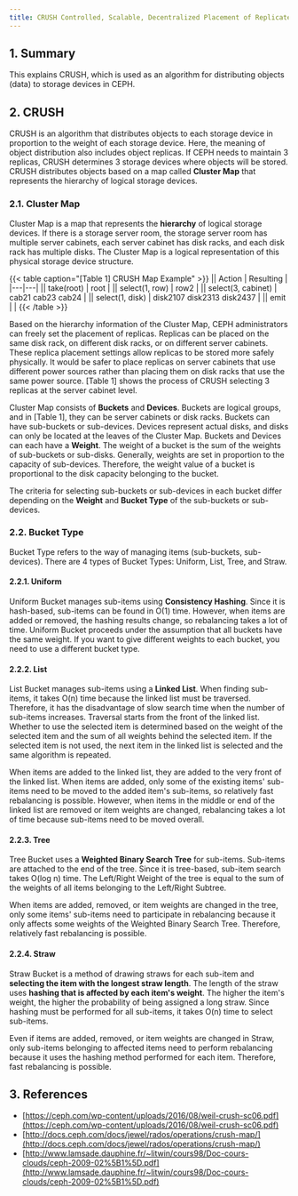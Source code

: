 ```yaml
---
title: CRUSH Controlled, Scalable, Decentralized Placement of Replicated Data
---
```


## 1. Summary

This explains CRUSH, which is used as an algorithm for distributing objects (data) to storage devices in CEPH.

## 2. CRUSH

CRUSH is an algorithm that distributes objects to each storage device in proportion to the weight of each storage device. Here, the meaning of object distribution also includes object replicas. If CEPH needs to maintain 3 replicas, CRUSH determines 3 storage devices where objects will be stored. CRUSH distributes objects based on a map called **Cluster Map** that represents the hierarchy of logical storage devices.

### 2.1. Cluster Map

Cluster Map is a map that represents the **hierarchy** of logical storage devices. If there is a storage server room, the storage server room has multiple server cabinets, each server cabinet has disk racks, and each disk rack has multiple disks. The Cluster Map is a logical representation of this physical storage device structure.

{{< table caption="[Table 1] CRUSH Map Example" >}}
|| Action | Resulting |
|---|---|
|| take(root) | root |
|| select(1, row) | row2 |
|| select(3, cabinet) | cab21 cab23 cab24 |
|| select(1, disk) | disk2107 disk2313 disk2437 |
|| emit |  |
{{< /table >}}

Based on the hierarchy information of the Cluster Map, CEPH administrators can freely set the placement of replicas. Replicas can be placed on the same disk rack, on different disk racks, or on different server cabinets. These replica placement settings allow replicas to be stored more safely physically. It would be safer to place replicas on server cabinets that use different power sources rather than placing them on disk racks that use the same power source. [Table 1] shows the process of CRUSH selecting 3 replicas at the server cabinet level.

Cluster Map consists of **Buckets** and **Devices**. Buckets are logical groups, and in [Table 1], they can be server cabinets or disk racks. Buckets can have sub-buckets or sub-devices. Devices represent actual disks, and disks can only be located at the leaves of the Cluster Map. Buckets and Devices can each have a **Weight**. The weight of a bucket is the sum of the weights of sub-buckets or sub-disks. Generally, weights are set in proportion to the capacity of sub-devices. Therefore, the weight value of a bucket is proportional to the disk capacity belonging to the bucket.

The criteria for selecting sub-buckets or sub-devices in each bucket differ depending on the **Weight** and **Bucket Type** of the sub-buckets or sub-devices.

### 2.2. Bucket Type

Bucket Type refers to the way of managing items (sub-buckets, sub-devices). There are 4 types of Bucket Types: Uniform, List, Tree, and Straw.

#### 2.2.1. Uniform

Uniform Bucket manages sub-items using **Consistency Hashing**. Since it is hash-based, sub-items can be found in O(1) time. However, when items are added or removed, the hashing results change, so rebalancing takes a lot of time. Uniform Bucket proceeds under the assumption that all buckets have the same weight. If you want to give different weights to each bucket, you need to use a different bucket type.

#### 2.2.2. List

List Bucket manages sub-items using a **Linked List**. When finding sub-items, it takes O(n) time because the linked list must be traversed. Therefore, it has the disadvantage of slow search time when the number of sub-items increases. Traversal starts from the front of the linked list. Whether to use the selected item is determined based on the weight of the selected item and the sum of all weights behind the selected item. If the selected item is not used, the next item in the linked list is selected and the same algorithm is repeated.

When items are added to the linked list, they are added to the very front of the linked list. When items are added, only some of the existing items' sub-items need to be moved to the added item's sub-items, so relatively fast rebalancing is possible. However, when items in the middle or end of the linked list are removed or item weights are changed, rebalancing takes a lot of time because sub-items need to be moved overall.

#### 2.2.3. Tree

Tree Bucket uses a **Weighted Binary Search Tree** for sub-items. Sub-items are attached to the end of the tree. Since it is tree-based, sub-item search takes O(log n) time. The Left/Right Weight of the tree is equal to the sum of the weights of all items belonging to the Left/Right Subtree.

When items are added, removed, or item weights are changed in the tree, only some items' sub-items need to participate in rebalancing because it only affects some weights of the Weighted Binary Search Tree. Therefore, relatively fast rebalancing is possible.

#### 2.2.4. Straw

Straw Bucket is a method of drawing straws for each sub-item and **selecting the item with the longest straw length**. The length of the straw uses **hashing that is affected by each item's weight**. The higher the item's weight, the higher the probability of being assigned a long straw. Since hashing must be performed for all sub-items, it takes O(n) time to select sub-items.

Even if items are added, removed, or item weights are changed in Straw, only sub-items belonging to affected items need to perform rebalancing because it uses the hashing method performed for each item. Therefore, fast rebalancing is possible.

## 3. References

* [https://ceph.com/wp-content/uploads/2016/08/weil-crush-sc06.pdf](https://ceph.com/wp-content/uploads/2016/08/weil-crush-sc06.pdf)
* [http://docs.ceph.com/docs/jewel/rados/operations/crush-map/](http://docs.ceph.com/docs/jewel/rados/operations/crush-map/)
* [http://www.lamsade.dauphine.fr/~litwin/cours98/Doc-cours-clouds/ceph-2009-02%5B1%5D.pdf](http://www.lamsade.dauphine.fr/~litwin/cours98/Doc-cours-clouds/ceph-2009-02%5B1%5D.pdf)
